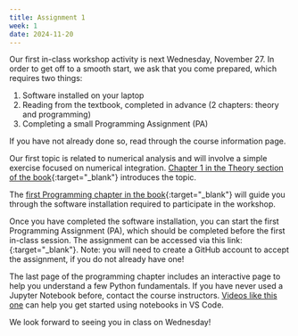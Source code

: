 ```yaml
---
title: Assignment 1
week: 1
date: 2024-11-20
---
```


Our first in-class workshop activity is next Wednesday, November 27. In order to get off to a smooth start, we ask that you come prepared, which requires two things:
1. Software installed on your laptop
2. Reading from the textbook, completed in advance (2 chapters: theory and programming)
3. Completing a small Programming Assignment (PA) 

If you have not already done so, read through the course information page.

Our first topic is related to numerical analysis and will involve a simple exercise focused on numerical integration. [Chapter 1 in the Theory section of the book](https://tudelft-mude.github.io/workshop-iitm-book/main/numerical_methods/overview.html){:target="_blank"} introduces the topic.

The [first Programming chapter in the book](https://tudelft-mude.github.io/workshop-iitm-book/main/programming/week_1_1.html){:target="_blank"} will guide you through the software installation required to participate in the workshop. 

Once you have completed the software installation, you can start the first Programming Assignment (PA), which should be completed before the first in-class session. The assignment can be accessed via this link: [](){:target="_blank"}. Note: you will need to create a GitHub account to accept the assignment, if you do not already have one!

The last page of the programming chapter includes an interactive page to help you understand a few Python fundamentals. If you have never used a Jupyter Notebook before, contact the course instructors. [Videos like this one](https://www.youtube.com/watch?v=suAkMeWJ1yE) can help you get started using notebooks in VS Code.

We look forward to seeing you in class on Wednesday!